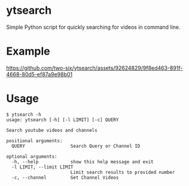 # ytsearch

Simple Python script for quickly searching for videos in command line.

# Example

https://github.com/two-six/ytsearch/assets/92624829/9f8ed463-891f-4668-80d5-ef87a9e98b01

# Usage
```
$ ytsearch -h
usage: ytsearch [-h] [-l LIMIT] [-c] QUERY

Search youtube videos and channels

positional arguments:
  QUERY                 Search Query or Channel ID

optional arguments:
  -h, --help            show this help message and exit
  -l LIMIT, --limit LIMIT
                        Limit search results to provided number
  -c, --channel         Get Channel Videos
```
